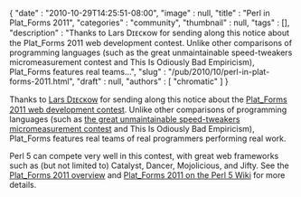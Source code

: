{
   "date" : "2010-10-29T14:25:51-08:00",
   "image" : null,
   "title" : "Perl in Plat_Forms 2011",
   "categories" : "community",
   "thumbnail" : null,
   "tags" : [],
   "description" : "Thanks to Lars Dɪᴇᴄᴋᴏᴡ for sending along this notice about the Plat_Forms 2011 web development contest. Unlike other comparisons of programming languages (such as the great unmaintainable speed-tweakers micromeasurement contest and This Is Odiously Bad Empiricism), Plat_Forms features real teams...",
   "slug" : "/pub/2010/10/perl-in-plat-forms-2011.html",
   "draft" : null,
   "authors" : [
      "chromatic"
   ]
}



Thanks to [Lars Dɪᴇᴄᴋᴏᴡ](https://metacpan.org/author/DAXIM) for sending along this notice about the [Plat\_Forms 2011 web development contest](https://www.plat-forms.org/). Unlike other comparisons of programming languages (such as [the great unmaintainable speed-tweakers micromeasurement contest](https://salsa.debian.org/benchmarksgame-team/archive-alioth-benchmarksgame) and This Is Odiously Bad Empiricism), Plat\_Forms features real teams of real programmers performing real work.

Perl 5 can compete very well in this contest, with great web frameworks such as (but not limited to) Catalyst, Dancer, Mojolicious, and Jifty. See the [Plat\_Forms 2011 overview](https://www.plat-forms.org/platforms-announcement#overview) and [Plat\_Forms 2011 on the Perl 5 Wiki](https://www.socialtext.net/perl5/events_2011_plat_forms) for more details.
